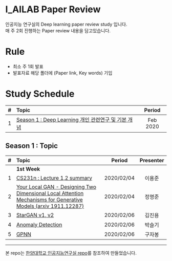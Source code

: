 # I_AILAB Paper Review
 인공지능 연구실의 Deep learning paper review study 입니다.  
매 주 2회 진행하는 Paper review 내용을 담고있습니다.

# Rule

- 최소 주 1회 발표
- 발표자료 해당 폴더에 (Paper link, Key words) 기입


# Study Schedule

|#  | Topic                                  | Period |
|:--|:---------------------------------------|:---------------:|
|1  | [Season 1 : Deep Learning 개인 관련연구 및 기본 개념](https://github.com/)  | Feb 2020 |


## Season 1 : Topic

|#  | Topic                                  | Period | Presenter |
|:--|:---------------------------------------|:---------------:|:---------------:|
||**1st Week**|||
|1  | [CS231n : Lecture 1,2 summary](https://github.com/Runup-AI/paper-review/tree/master/1st-week/CS231n%20summary)  | 2020/02/04 | 이용준
|2  | [Your Local GAN - Designing Two Dimensional Local Attention Mechanisms for Generative Models (arxiv 1911.12287)](https://github.com/Runup-AI/paper-review/tree/master/1st-week/Your%20Local%20GAN%20(1911.12287))  | 2020/02/04 | 정명준
|3  | [StarGAN v1, v2](https://github.com/Runup-AI/paper-review/tree/master/1st-week/StarGAN%20v1%2C12) | 2020/02/06 | 김진용
|4  | [Anomaly Detection](https://github.com/Runup-AI/paper-review/tree/master/1st-week/Anomaly%20Detection) | 2020/02/06 | 박슬기
|5  | [GPNN](https://github.com/Runup-AI/paper-review/tree/master/1st-week/GPNN) | 2020/02/06 | 구자봉


---

 
 본 repo는 [한양대학교 인공지능연구실 repo](https://github.com/HYU-AILAB/ai-seminar)를 참조하여 만들었습니다.
